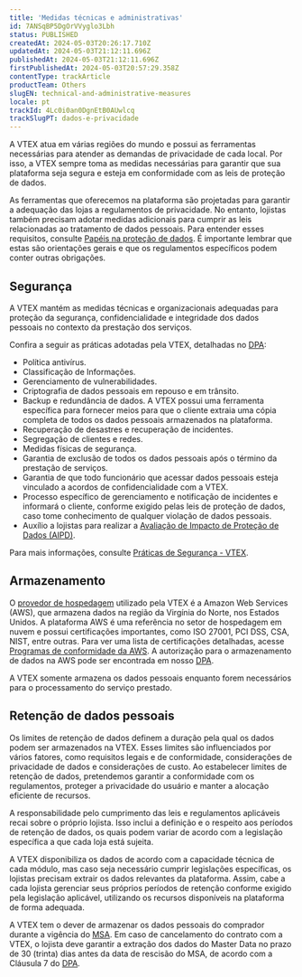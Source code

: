 ```yaml
---
title: 'Medidas técnicas e administrativas'
id: 7ANSqBP5DgOrVVyglo3Lbh
status: PUBLISHED
createdAt: 2024-05-03T20:26:17.710Z
updatedAt: 2024-05-03T21:12:11.696Z
publishedAt: 2024-05-03T21:12:11.696Z
firstPublishedAt: 2024-05-03T20:57:29.358Z
contentType: trackArticle
productTeam: Others
slugEN: technical-and-administrative-measures
locale: pt
trackId: 4Lc0i0an0DgnEtB0AUwlcq
trackSlugPT: dados-e-privacidade
---
```


A VTEX atua em várias regiões do mundo e possui as ferramentas necessárias para atender as demandas de privacidade de cada local. Por isso, a VTEX sempre toma as medidas necessárias para garantir que sua plataforma seja segura e esteja em conformidade com as leis de proteção de dados.

As ferramentas que oferecemos na plataforma são projetadas para garantir a adequação das lojas a regulamentos de privacidade. No entanto, lojistas também precisam adotar medidas adicionais para cumprir as leis relacionadas ao tratamento de dados pessoais. Para entender esses requisitos, consulte [Papéis na proteção de dados](/pt/tracks/dados-e-privacidade--4Lc0i0an0DgnEtB0AUwlcq/5f8hTEw3xOALgqzus9VXKd).  É importante lembrar que estas são orientações gerais e que os regulamentos específicos podem conter outras obrigações.

## Segurança

A VTEX mantém as medidas técnicas e organizacionais adequadas para proteção da segurança, confidencialidade e integridade dos dados pessoais no contexto da prestação dos serviços.

Confira a seguir as práticas adotadas pela VTEX, detalhadas no [DPA](https://vtex.com/br-pt/privacy-and-agreements/data-processing-addendum/):

* Política antivírus.
* Classificação de Informações.
* Gerenciamento de vulnerabilidades.
* Criptografia de dados pessoais em repouso e em trânsito.
* Backup e redundância de dados. A VTEX possui uma ferramenta específica para fornecer meios para que o cliente extraia uma cópia completa de todos os dados pessoais armazenados na plataforma. 
* Recuperação de desastres e recuperação de incidentes.
* Segregação de clientes e redes.
* Medidas físicas de segurança.
* Garantia de exclusão de todos os dados pessoais após o término da prestação de serviços.
* Garantia de que todo funcionário que acessar dados pessoais esteja vinculado a acordos de confidencialidade com a VTEX.
* Processo específico de gerenciamento e notificação de incidentes e informará o cliente, conforme exigido pelas leis de proteção de dados, caso tome conhecimento de qualquer violação de dados pessoais.
* Auxílio a lojistas para realizar a [Avaliação de Impacto de Proteção de Dados (AIPD)](https://commission.europa.eu/law/law-topic/data-protection/reform/rules-business-and-organisations/obligations/when-data-protection-impact-assessment-dpia-required_pt).

Para mais informações, consulte [Práticas de Segurança - VTEX](https://vtex.com/br-pt/security/security-practices/).

## Armazenamento

O [provedor de hospedagem](https://vtex.com/br-pt/privacy-and-agreements/subprocessors/) utilizado pela VTEX é a Amazon Web Services (AWS), que armazena dados na região da Virgínia do Norte, nos Estados Unidos. A plataforma AWS é uma referência no setor de hospedagem em nuvem e possui certificações importantes, como ISO 27001, PCI DSS, CSA, NIST, entre outras. Para ver uma lista de certificações detalhadas, acesse [Programas de conformidade da AWS](https://aws.amazon.com/pt/compliance/programs/?nc1=h_ls). A autorização para o armazenamento de dados na AWS pode ser encontrada em nosso [DPA](https://vtex.com/br-pt/privacy-and-agreements/data-processing-addendum/).

A VTEX somente armazena os dados pessoais enquanto forem necessários para o processamento do serviço prestado.

## Retenção de dados pessoais

Os limites de retenção de dados definem a duração pela qual os dados podem ser armazenados na VTEX. Esses limites são influenciados por vários fatores, como requisitos legais e de conformidade, considerações de privacidade de dados e considerações de custo. Ao estabelecer limites de retenção de dados, pretendemos garantir a conformidade com os regulamentos, proteger a privacidade do usuário e manter a alocação eficiente de recursos.

A responsabilidade pelo cumprimento das leis e regulamentos aplicáveis recai sobre o próprio lojista. Isso inclui a definição e o respeito aos períodos de retenção de dados, os quais podem variar de acordo com a legislação específica a que cada loja está sujeita.

A VTEX disponibiliza os dados de acordo com a capacidade técnica de cada módulo, mas caso seja necessário cumprir legislações específicas, os lojistas precisam extrair os dados relevantes da plataforma. Assim, cabe a cada lojista gerenciar seus próprios períodos de retenção conforme exigido pela legislação aplicável, utilizando os recursos disponíveis na plataforma de forma adequada.

A VTEX tem o dever de armazenar os dados pessoais do comprador durante a vigência do [MSA](https://vtex.com/br-pt/privacy-and-agreements/agreements/). Em caso de cancelamento do contrato com a VTEX, o lojista deve garantir a extração dos dados do Master Data no prazo de 30 (trinta) dias antes da data de rescisão do MSA, de acordo com a Cláusula 7 do [DPA](https://vtex.com/br-pt/privacy-and-agreements/data-processing-addendum/).
